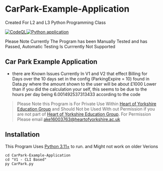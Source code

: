# CarPark-Example-Application
Created For L2 and L3 Python Programming Class

[![CodeQL](https://github.com/Josh-HOY-Account/CarPark-Example-Application/actions/workflows/codeql.yml/badge.svg)](https://github.com/Josh-HOY-Account/CarPark-Example-Application/actions/workflows/codeql.yml)[![Python application](https://github.com/Josh-HOY-Account/CarPark-Example-Application/actions/workflows/python-app.yml/badge.svg?event=pull_request)](https://github.com/Josh-HOY-Account/CarPark-Example-Application/actions/workflows/python-app.yml)

Please Note Currently The Program has been Manually Tested and has Passed, Automatic Testing Is Currrently Not Supported
## Car Park Example Application
- there are Known Issues Currently In V1 and V2 that effect Billing for Days over the 10 days set in the config (ParkingExpire = 10) found in Data.py where the amount shown to the user will be about £1000 Lower than if you did the calculation your self, this seems to be due to the hours per day being 6.001492537313433 according to the code

> Please Note this Program is For Private Use Within [Heart of Yorkshire Education Group](https://heartofyorkshire.ac.uk/) and Should Not be Used With out Permission
> if you are not part of [Heart of Yorkshire Education Group](https://heartofyorkshire.ac.uk/). For Permission Please email ake16003763@heartofyorkshire.ac.uk

## Installation
This Program Uses [Python 3.11+](https://www.python.org/downloads/) to run. and Might not work on older Verions

~~~
cd CarPark-Example-Application
cd "V1 - CLI Based"
py CarPark.py
~~~
